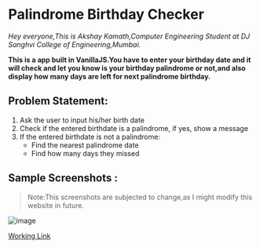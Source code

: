 # Palindrome Birthday Checker 

<i>Hey everyone,This is Akshay Kamath,Computer Engineering Student at DJ Sanghvi College of Engineering,Mumbai.</i>

<b>This is a app built in VanillaJS.You have to enter your birthday date and it will check and let you know is your birthday palindrome or not,and also display how many days are left for next palindrome birthday.</b>

## Problem Statement:
1. Ask the user to input his/her birth date
2. Check if the entered birthdate is a palindrome, if yes, show a message
3. If the entered birthdate is not a palindrome:
    - Find the nearest palindrome date
    - Find how many days they missed
## Sample Screenshots :
> Note:This screenshots are subjected to change,as I might modify this  website in future.<br>

![image](https://user-images.githubusercontent.com/73344382/210012594-bdba554d-39cb-4955-9b78-ffa12ce5c965.png)


[Working Link](https://markthirteenbirthdaypalindrome.netlify.app/)
